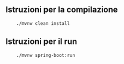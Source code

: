 
## Istruzioni per la compilazione
```
    ./mvnw clean install
```

## Istruzioni per il run
```
    ./mvnw spring-boot:run
```


